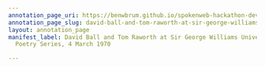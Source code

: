 ```yaml
---
annotation_page_uri: https://benwbrum.github.io/spokenweb-hackathon-development-noterms/annotations/david-ball-and-tom-raworth-at-sir-george-williams-university-the-poetry-series-4-march-1970-canvas-1-david-ball.json
annotation_page_slug: david-ball-and-tom-raworth-at-sir-george-williams-university-the-poetry-series-4-march-1970-canvas-1-david-ball
layout: annotation_page
manifest_label: David Ball and Tom Raworth at Sir George Williams University, The
  Poetry Series, 4 March 1970

---
```

